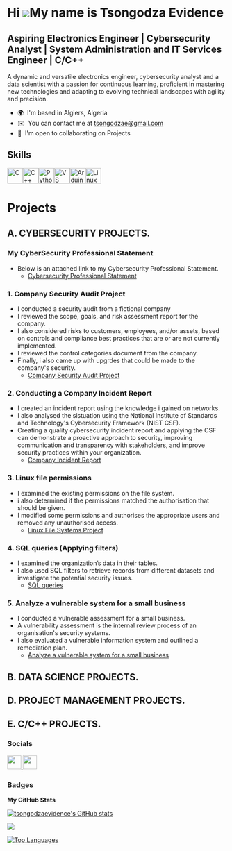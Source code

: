 Hi ![](https://user-images.githubusercontent.com/18350557/176309783-0785949b-9127-417c-8b55-ab5a4333674e.gif)My name is Tsongodza Evidence
==========================================================================================================================================

Aspiring Electronics Engineer | Cybersecurity Analyst | System Administration and IT Services Engineer | C/C++
------------------------------------------------------------------------------

A dynamic and versatile electronics engineer, cybersecurity analyst and a data scientist with a passion for continuous learning, proficient in mastering new technologies and adapting to evolving technical landscapes with agility and precision.

* 🌍  I'm based in Algiers, Algeria
* ✉️  You can contact me at [tsongodzae@gmail.com](mailto:tsongodzae@gmail.com)
* 🤝  I'm open to collaborating on Projects

## Skills

<p align="left">
<a href="https://docs.microsoft.com/en-us/cpp/?view=msvc-170" target="_blank" rel="noreferrer"><img src="https://raw.githubusercontent.com/danielcranney/readme-generator/main/public/icons/skills/c-colored.svg" width="36" height="36" alt="C" /></a><a href="https://docs.microsoft.com/en-us/cpp/?view=msvc-170" target="_blank" rel="noreferrer"><img src="https://raw.githubusercontent.com/danielcranney/readme-generator/main/public/icons/skills/cplusplus-colored.svg" width="36" height="36" alt="C++" /></a><a href="https://www.python.org/" target="_blank" rel="noreferrer"><img src="https://raw.githubusercontent.com/danielcranney/readme-generator/main/public/icons/skills/python-colored.svg" width="36" height="36" alt="Python" /></a><a href="https://code.visualstudio.com/" target="_blank" rel="noreferrer"><img src="https://raw.githubusercontent.com/danielcranney/readme-generator/main/public/icons/skills/visualstudiocode.svg" width="36" height="36" alt="VS Code" /></a><a href="https://store.arduino.cc/" target="_blank" rel="noreferrer"><img src="https://raw.githubusercontent.com/danielcranney/readme-generator/main/public/icons/skills/arduino-colored.svg" width="36" height="36" alt="Arduino" /></a><a href="https://www.linux.org" target="_blank" rel="noreferrer"><img src="https://raw.githubusercontent.com/danielcranney/readme-generator/main/public/icons/skills/linux-colored.svg" width="36" height="36" alt="Linux" /></a>
</p>

# Projects

## A. CYBERSECURITY PROJECTS.

### My CyberSecurity Professional Statement

 * Below is an attached link to my Cybersecurity Professional Statement.
   - [Cybersecurity Professional Statement](https://tsongodzaevidence.github.io/CyberSecurity-Professional-Statement/)

### 1. Company Security Audit Project

 * I conducted a security audit from a fictional company
 * I reviewed the scope, goals, and risk assessment report for the company.
 * I also considered risks to customers, employees, and/or assets, based on controls and compliance best practices that are or are not currently implemented.
 * I reviewed the control categories document from the company.
 * Finally, i also came up with upgrdes that could be made to the company's security.
   - [Company Security Audit Project](https://tsongodzaevidence.github.io/Company-Security-Audit/)

### 2. Conducting a Company Incident Report 

 * I created an incident report using the knowledge i gained on networks.
 * I also analysed the sistuation using the National Institute of Standards and Technology's Cybersecurity Framework (NIST CSF).
 * Creating a quality cybersecurity incident report and applying the CSF can demonstrate a proactive approach to security, improving communication and transparency with stakeholders, and improve 
   security practices within your organization.
   - [Company Incident Report ](https://github.com/tsongodzaevidence/Responding_To_A_Security_Incident)

### 3. Linux file permissions

 * I examined the existing permissions on the file system.
 * i also determined if the permissions matched the authorisation that should be given.
 * I modified some permissions and authorises the appropriate users and removed any unauthorised access.
   - [Linux File Systems Project](https://github.com/tsongodzaevidence/linux-file-permissions)
  
 ### 4. SQL queries (Applying filters)

 * I examined the organization’s data in their tables.
 * I also used SQL filters to retrieve records from different datasets and investigate the potential security issues.
   - [SQL queries](https://github.com/tsongodzaevidence/SQL-filters)
  
### 5. Analyze a vulnerable system for a small business

 * I conducted a vulnerable assessment for a small business.
 * A vulnerability assessment is the internal review process of an organisation's security systems.
 * I also evaluated a vulnerable information system and outlined a remediation plan.
   - [Analyze a vulnerable system for a small business](https://github.com/tsongodzaevidence/vulnerable-analysis-of-a-business)

## B. DATA SCIENCE PROJECTS.
## D. PROJECT MANAGEMENT PROJECTS.
## E. C/C++ PROJECTS.

### Socials

<p align="left"> <a href="https://www.github.com/tsongodzaevidence" target="_blank" rel="noreferrer"> <picture> <source media="(prefers-color-scheme: dark)" srcset="https://raw.githubusercontent.com/danielcranney/readme-generator/main/public/icons/socials/github-dark.svg" /> <source media="(prefers-color-scheme: light)" srcset="https://raw.githubusercontent.com/danielcranney/readme-generator/main/public/icons/socials/github.svg" /> <img src="https://raw.githubusercontent.com/danielcranney/readme-generator/main/public/icons/socials/github.svg" width="32" height="32" /> </picture> </a> <a href="https://www.linkedin.com/in/tsongodzaevidence" target="_blank" rel="noreferrer"> <picture> <source media="(prefers-color-scheme: dark)" srcset="https://raw.githubusercontent.com/danielcranney/readme-generator/main/public/icons/socials/linkedin-dark.svg" /> <source media="(prefers-color-scheme: light)" srcset="https://raw.githubusercontent.com/danielcranney/readme-generator/main/public/icons/socials/linkedin.svg" /> <img src="https://raw.githubusercontent.com/danielcranney/readme-generator/main/public/icons/socials/linkedin.svg" width="32" height="32" /> </picture> </a></p>

### Badges

<b>My GitHub Stats</b>

<a href="http://www.github.com/tsongodzaevidence"><img src="https://github-readme-stats.vercel.app/api?username=tsongodzaevidence&show_icons=true&hide=&count_private=true&title_color=0891b2&text_color=ffffff&icon_color=0891b2&bg_color=1c1917&hide_border=true&show_icons=true" alt="tsongodzaevidence's GitHub stats" /></a>

<a href="http://www.github.com/tsongodzaevidence"><img src="https://github-readme-streak-stats.herokuapp.com/?user=tsongodzaevidence&stroke=ffffff&background=1c1917&ring=0891b2&fire=0891b2&currStreakNum=ffffff&currStreakLabel=0891b2&sideNums=ffffff&sideLabels=ffffff&dates=ffffff&hide_border=true" /></a>

<a href="https://github.com/tsongodzaevidence" align="left"><img src="https://github-readme-stats.vercel.app/api/top-langs/?username=tsongodzaevidence&langs_count=10&title_color=0891b2&text_color=ffffff&icon_color=0891b2&bg_color=1c1917&hide_border=true&locale=en&custom_title=Top%20%Languages" alt="Top Languages" /></a>
